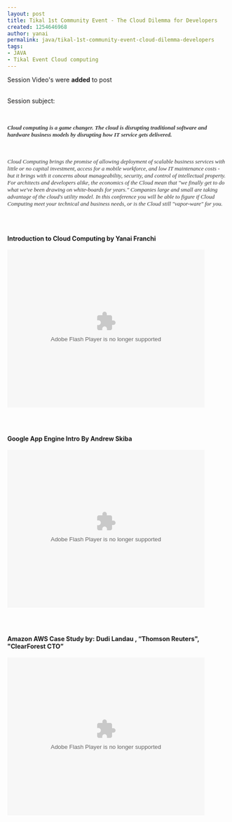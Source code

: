 ```yaml
---
layout: post
title: Tikal 1st Community Event - The Cloud Dilemma for Developers
created: 1254646968
author: yanai
permalink: java/tikal-1st-community-event-cloud-dilemma-developers
tags:
- JAVA
- Tikal Event Cloud computing
---
```

<p align="left" dir="ltr" style="margin-bottom: 0cm;">Session Video's were <b>added</b> to post</p><br/>
<p align="left" dir="ltr" style="margin-bottom: 0cm;">Session subject:</p>
<p align="left" dir="ltr" style="margin-bottom: 0cm;">&nbsp;</p>
<p><em><strong>
<p align="left" dir="ltr" style="margin-bottom: 0cm;"><font size="2" face="Verdana" color="#333333"><font size="2" face="Verdana" color="#333333">Cloud computing is a game changer. The cloud is disrupting traditional software and hardware business models by disrupting how IT service gets delivered. <br />
</font></font></p>
</strong></em></p>
<p align="left" dir="ltr" style="margin-bottom: 0cm;">&nbsp;</p>
<p><em>
<p align="left" dir="ltr" style="margin-bottom: 0cm;"><font size="2" face="Verdana" color="#333333"><font size="2" face="Verdana" color="#333333">Cloud Computing brings the promise of allowing deployment of scalable business services with little or no capital investment, access for a mobile workforce, and low IT maintenance costs - but it brings with it concerns about manageability, security, and control of intellectual property.</font></font><em><font size="2" face="Verdana" color="#333333"><font size="2" face="Verdana" color="#333333"> For architects and developers alike, the economics of the Cloud mean that &quot;we finally get to do what we've been drawing on white-boards for years.&quot; Companies large and small are taking advantage of the cloud's utility model. In this conference you will be able to figure if Cloud Computing meet your technical and business needs, or is the Cloud still &quot;vapor-ware&quot; for you.</font></font></em></p>
</em></p><br/><br/>
<p><b>Introduction to Cloud Computing by Yanai Franchi</b><br/>
<br/>
<embed src="http://blip.tv/play/grVLgaeCUQA" type="application/x-shockwave-flash" width="450" height="359" allowscriptaccess="always" allowfullscreen="true"></embed></p>
<br/>
<br/>
<p><b>Google App Engine Intro By Andrew Skiba</b><br/>
<br/><embed src="http://blip.tv/play/grVLgab5dAA" type="application/x-shockwave-flash" width="450" height="359" 
allowscriptaccess="always" allowfullscreen="true"></embed>
</p>
<br/>
<br/>
<p><b>Amazon AWS Case Study by: Dudi Landau , “Thomson Reuters", "ClearForest CTO”</b><br/>
<br/>
<embed src="http://blip.tv/play/grVLgafzKgA" type="application/x-shockwave-flash" width="450" height="359" allowscriptaccess="always" allowfullscreen="true"></embed></p>
<br/>
<br/>
